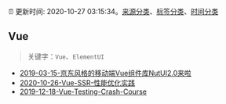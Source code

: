 :alarm_clock: 更新时间: 2020-10-27 03:15:34。[来源分类](../README.md)、[标签分类](../TAGS.md)、[时间分类](../TIMELINE.md)

## Vue


> 关键字：`Vue`、`ElementUI`



- [2019-03-15-京东风格的移动端Vue组件库NutUI2.0来啦](https://jdc.jd.com/archives/212979) 
- [2020-10-26-Vue-SSR-性能优化实践](https://juejin.im/post/6887884087915184141) 
- [2019-12-18-Vue-Testing-Crash-Course](https://dev.to/blacksonic/vue-testing-crash-course-59kl) 